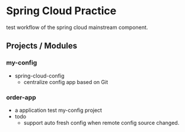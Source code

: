 # Spring Cloud Practice
test workflow of the spring cloud mainstream component.

## Projects / Modules
### my-config
- spring-cloud-config
    - centralize config app based on Git
### order-app
- a application test my-config project
- todo
    - support auto fresh config when remote config source changed.
    